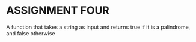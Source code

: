 # ASSIGNMENT FOUR
 A function that takes a string as input and returns true if it is a palindrome, and false otherwise
